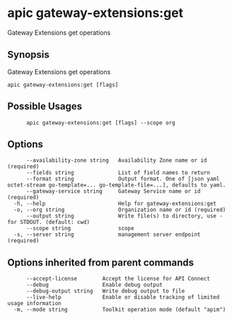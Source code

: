 # apic gateway-extensions:get

Gateway Extensions get operations

## Synopsis

Gateway Extensions get operations

```
apic gateway-extensions:get [flags]
```

## Possible Usages

```
      apic gateway-extensions:get [flags] --scope org
```

## Options

```
      --availability-zone string   Availability Zone name or id (required)
      --fields string              List of field names to return
      --format string              Output format. One of [json yaml octet-stream go-template=... go-template-file=...], defaults to yaml.
      --gateway-service string     Gateway Service name or id (required)
  -h, --help                       Help for gateway-extensions:get
  -o, --org string                 Organization name or id (required)
      --output string              Write file(s) to directory, use - for STDOUT. (default: cwd)
      --scope string               scope
  -s, --server string              management server endpoint (required)
```

## Options inherited from parent commands

```
      --accept-license        Accept the license for API Connect
      --debug                 Enable debug output
      --debug-output string   Write debug output to file
      --live-help             Enable or disable tracking of limited usage information
  -m, --mode string           Toolkit operation mode (default "apim")
```
